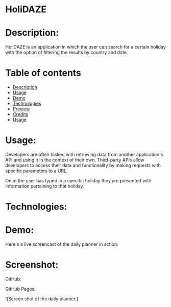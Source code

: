# HoliDAZE 


# Description:

HoliDAZE is an application in which the user can search for a certain holiday with the option of filtering the results by country and date.

# Table of contents
* [Description](#description)
* [Usage](#usage)
* [Demo](#demo)
* [Technologies](#technologies)
* [Preview](#preview)
* [Credits](#credits)
* [Usage](#usage)


# Usage:

Developers are often tasked with retrieving data from another application's API and using it in the context of their own. Third-party APIs allow developers to access their data and functionality by making requests with specific parameters to a URL. 

Once the user has typed in a specific holiday they are presented with information pertaining to that holiday. 


# Technologies:






# Demo:

Here's a live screencast of the daily planner in action: 





# Screenshot:

GitHub:

GitHub Pages: 

![Screen shot of the daily planner.]

